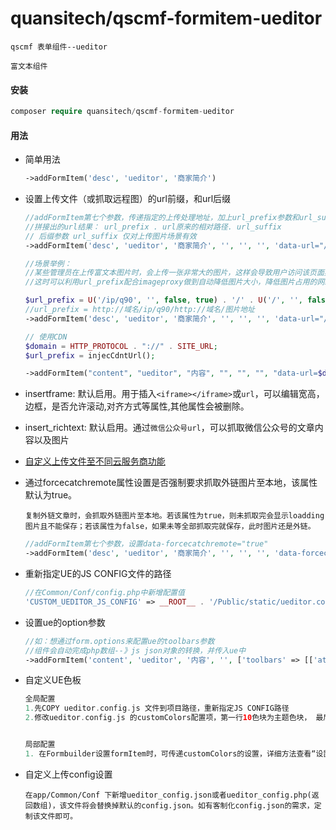 # quansitech/qscmf-formitem-ueditor

```text
qscmf 表单组件--ueditor

富文本组件
```

#### 安装

```php
composer require quansitech/qscmf-formitem-ueditor
```

#### 用法
+ 简单用法
  ```php
  ->addFormItem('desc', 'ueditor', '商家简介')
  ```

+ 设置上传文件（或抓取远程图）的url前缀，和url后缀
  ```php
  //addFormItem第七个参数，传递指定的上传处理地址，加上url_prefix参数和url_suffix
  //拼接出的url结果： url_prefix . url原来的相对路径. url_suffix
  // 后缀参数 url_suffix 仅对上传图片场景有效
  ->addFormItem('desc', 'ueditor', '商家简介', '', '', '', 'data-url="/Public/ueditor/php/controller.php?url_prefix=prefix地址&url_suffix=后缀"')
  
  //场景举例：
  //某些管理员在上传富文本图片时，会上传一张非常大的图片，这样会导致用户访问该页面异常缓慢
  //这时可以利用url_prefix配合imageproxy做到自动降低图片大小，降低图片占用的网络带宽
  
  $url_prefix = U('/ip/q90', '', false, true) . '/' . U('/', '', false, true);
  //url_prefix = http://域名/ip/q90/http://域名/图片地址
  ->addFormItem('desc', 'ueditor', '商家简介', '', '', '', 'data-url="/Public/ueditor/php/controller.php?url_prefix=' . $url_prefix . '"')
  
  // 使用CDN
  $domain = HTTP_PROTOCOL . "://" . SITE_URL;
  $url_prefix = injecCdntUrl();

  ->addFormItem("content", "ueditor", "内容", "", "", "", "data-url=$domain/Public/ueditor/php/controller.php?type=editor&url_prefix=$url_prefix data-forcecatchremote='true'")
  ```
  
+ insertframe: 默认启用。用于插入```<iframe></iframe>```或```url```，可以编辑宽高，边框，是否允许滚动,对齐方式等属性,其他属性会被删除。

+ insert_richtext: 默认启用。通过```微信公众号url```，可以抓取微信公众号的文章内容以及图片

+ [自定义上传文件至不同云服务商功能](https://github.com/quansitech/qscmf-formitem-object-storage/blob/main/README.md#%E4%BD%BF%E7%94%A8)

+ 通过forcecatchremote属性设置是否强制要求抓取外链图片至本地，该属性默认为true。
  ```blade
  复制外链文章时，会抓取外链图片至本地。若该属性为true，则未抓取完会显示loadding图片且不能保存；若该属性为false，如果未等全部抓取完就保存，此时图片还是外链。
  ```
  ```php
  //addFormItem第七个参数，设置data-forcecatchremote="true"
  ->addFormItem('desc', 'ueditor', '商家简介', '', '', '', 'data-forcecatchremote="true"')
  ```

+ 重新指定UE的JS CONFIG文件的路径
  ```php
  //在Common/Conf/config.php中新增配置值
  'CUSTOM_UEDITOR_JS_CONFIG' => __ROOT__ . '/Public/static/ueditor.config.js'  //注意必须加上__ROOT__，为了兼容根目录是网站子路径的情况
  ```

+ 设置ue的option参数
  ```php
  //如：想通过form.options来配置ue的toolbars参数
  //组件会自动完成php数组--》js json对象的转换，并传入ue中
  ->addFormItem('content', 'ueditor', '内容', '', ['toolbars' => [['attachment']]])
  ```

+ 自定义UE色板
  ```php
  全局配置
  1.先COPY ueditor.config.js 文件到项目路径，重新指定JS CONFIG路径
  2.修改ueditor.config.js 的customColors配置项，第一行10色块为主题色块， 最后一行10色块为标准色块，可按照需要自行增删改里面的色值。
  
  
  局部配置
  1. 在Formbuilder设置formItem时，可传递customColors的设置，详细方法查看“设置ue的option参数”
  ```

+ 自定义上传config设置
  
  ```blade
  在app/Common/Conf 下新增ueditor_config.json或者ueditor_config.php(返回数组)，该文件将会替换掉默认的config.json。如有客制化config.json的需求，定制该文件即可。
  ```
  